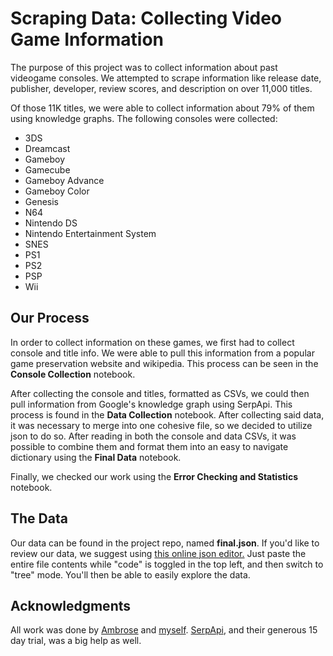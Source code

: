 # Scraping Data: Collecting Video Game Information
The purpose of this project was to collect information about past videogame consoles. We attempted to scrape information like release date, publisher, developer, review scores, and description on over 11,000 titles.

Of those 11K titles, we were able to collect information about 79% of them using knowledge graphs. The following consoles were collected:
 - 3DS
 - Dreamcast
 - Gameboy
 - Gamecube
 - Gameboy Advance
 - Gameboy Color
 - Genesis
 - N64
 - Nintendo DS
 - Nintendo Entertainment System
 - SNES
 - PS1
 - PS2
 - PSP
 - Wii

## Our Process
In order to collect information on these games, we first had to collect console and title info. We were able to pull this information from a popular game preservation website and wikipedia. This process can be seen in the **Console Collection** notebook.

After collecting the console and titles, formatted as CSVs, we could then pull information from Google's knowledge graph using SerpApi. This process is found in the **Data Collection** notebook. After collecting said data, it was necessary to merge into one cohesive file, so we decided to utilize json to do so. After reading in both the console and data CSVs, it was possible to combine them and format them into an easy to navigate dictionary using the **Final Data** notebook. 

Finally, we checked our work using the **Error Checking and Statistics** notebook.

## The Data
Our data can be found in the project repo, named **final.json**. If you'd like to review our data, we suggest using [this online json editor.](https://jsoneditoronline.org/) Just paste the entire file contents while "code" is toggled in the top left, and then switch to "tree" mode. You'll then be able to easily explore the data.

## Acknowledgments
All work was done by [Ambrose](https://github.com/ajkarella) and [myself](https://github.com/janampatel15). [SerpApi](https://serpapi.com/), and their generous 15 day trial, was a big help as well.
